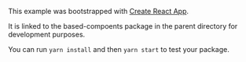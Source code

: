 This example was bootstrapped with [Create React App](https://github.com/facebook/create-react-app).

It is linked to the based-compoents package in the parent directory for development purposes.

You can run `yarn install` and then `yarn start` to test your package.
